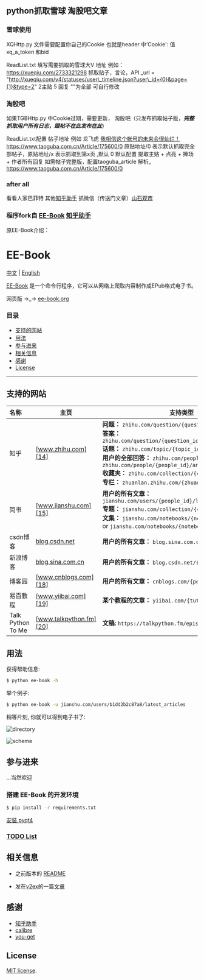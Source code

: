 ## python抓取雪球 淘股吧文章
### 雪球使用 
XQHttp.py 文件需要配置你自己的Cookie  也就是header 中’Cookie': 值  xq_a_token 和bid 

ReadList.txt  填写需要抓取的雪球大V 地址 例如：https://xueqiu.com/2733321298
抓取贴子，言论，API \_url = "http://xueqiu.com/v4/statuses/user\_timeline.json?user\_id={0}&page={1}&type=2"  2主贴  5 回复 ""为全部
可自行修改
### 淘股吧
如果TGBHttp.py 中Cookie过期，需要更新，
淘股吧（只发布抓取帖子版，***完整抓取用户所有日志，跟帖不在此发布在此***）

ReadList.txt配置 帖子地址 例如 龙飞虎 [我相信这个帐号的未来会很灿烂！][1]
 https://www.taoguba.com.cn/Article/175600/0  原贴地址/0 表示默认抓取完全部帖子，原贴地址/x 表示抓取到第x页 ,默认 0 
默认配置 提取主贴 + 点亮 + 捧场 + 作者所有回复 
如需帖子完整版，配置taoguba\_article  解析\_
https://www.taoguba.com.cn/Article/175600/0

### after all 
看看人家巴菲特 
其他[知乎助手][1] 抓微信（传送门文章）[山石观市][2]  

[1]:	https://github.com/YaoZeyuan/ZhihuHelp
[2]:	https://pan.baidu.com/s/1bQFQFG

### 程序fork自 [EE-Book][2] [知乎助手][3]
原EE-Book介绍：
# EE-Book

[中文][4] | [English][5]  

[EE-Book][6] 是一个命令行程序，它可以从网络上爬取内容制作成EPub格式电子书。  

网页版 →\_→ [ee-book.org][7]

### 目录
* [支持的网站][8]
* [用法][9]
* [参与进来][10]
* [相关信息][11]
* [感谢][12]
* [License][13]

---

## 支持的网站

| 名称 | 主页                               | 支持类型                          |
| :------ | ---------------------------------------- | ---------------------------------------- |
| 知乎      | [www.zhihu.com][14]    | **问题：** `zhihu.com/question/{question_id}`<br/>**答案：** `zhihu.com/question/{question_id}/answer/{answer_id}`<br/>**话题：** `zhihu.com/topic/{topic_id}`<br/>**用户的全部回答：** `zhihu.com/people/{people_id}` or `zhihu.com/people/{people_id}/answers`<br/>**收藏夹：** `zhihu.com/collection/{collection_id}` <br/> **专栏：** `zhuanlan.zhihu.com/{zhuanlan_id}` |
| 简书      | [www.jianshu.com][15] | **用户的所有文章：** `jianshu.com/users/{people_id}/latest_articles`<br/>**专题：** `jianshu.com/collection/{collection_id}`<br/>**文集：** `jianshu.com/notebooks/{notebooks_id}/latest` or `jianshu.com/notebooks/{notebooks_id}/top` |
| csdn博客  | [blog.csdn.net][16]    | **用户的所有文章：** `blog.sina.com.cn/u/{people_id}` |
| 新浪博客   | [blog.sina.com.cn][17] | **用户的所有文章：** `blog.csdn.net/{people_id}` |
| 博客园     | [www.cnblogs.com][18] | **用户的所有文章：** `cnblogs.com/{people_id}/`  |
| 易百教程   | [www.yiibai.com][19] | **某个教程的文章：** `yiibai.com/{tutorial_kind}`|
| Talk Python To Me | [www.talkpython.fm][20]| **文稿:** `https://talkpython.fm/episodes/all/`|

## 用法

获得帮助信息:  

```bash
$ python ee-book -h
```

举个例子:  

```bash
$ python ee-book -u jianshu.com/users/b1dd2b2c87a8/latest_articles
```

稍等片刻, 你就可以得到电子书了:  

![directory][image-1]  

![scheme][image-2]


## 参与进来

...当然欢迎

### 搭建 EE-Book 的开发环境

```bash
$ pip install -r requirements.txt
```

[安装 pyqt4][21]

### [TODO List][22]


## 相关信息

* 之前版本的 [README][23]

* 发在[v2ex][24]的一篇[文章][25]

## 感谢

* [知乎助手][26]
* [calibre][27]
* [you-get][28]

## License

[MIT license][29].

[1]:	https://www.taoguba.com.cn/Article/175600/1
[2]:	https://github.com/ee-book/EE-Book
[3]:	https://github.com/YaoZeyuan/ZhihuHelp
[4]:	./README.md
[5]:	./README_en.md
[6]:	https://github.com/knarfeh/EE-Book
[7]:	http://ee-book.org
[8]:	#%E6%94%AF%E6%8C%81%E7%9A%84%E7%BD%91%E7%AB%99
[9]:	#%E7%94%A8%E6%B3%95
[10]:	#%E5%8F%82%E4%B8%8E%E8%BF%9B%E6%9D%A5
[11]:	#%E7%9B%B8%E5%85%B3%E4%BF%A1%E6%81%AF
[12]:	#%E6%84%9F%E8%B0%A2
[13]:	#license
[14]:	http://www.zhihu.com
[15]:	http://www.jianshu.com
[16]:	http://blog.csdn.net
[17]:	http://blog.sina.com.cn/
[18]:	http://www.cnblogs.com/
[19]:	http://www.yiibai.com/
[20]:	https://www.talkpython.fm
[21]:	https://riverbankcomputing.com/software/pyqt/download/
[22]:	./notes/TODOlist.md
[23]:	https://github.com/knarfeh/EE-Book/blob/c4d870ff8cca6bbac97f04c9da727397cee8d519/README.md
[24]:	https://v2ex.com/
[25]:	http://knarfeh.github.io/2016/03/17/EE-Book/
[26]:	https://github.com/YaoZeyuan/ZhihuHelp
[27]:	https://github.com/kovidgoyal/calibre
[28]:	https://github.com/soimort/you-get
[29]:	./LICENSE

[image-1]:	http://7xi5vu.com1.z0.glb.clouddn.com/2016-03-09directory.png
[image-2]:	http://7xi5vu.com1.z0.glb.clouddn.com/2016-03-09Scheme.png

